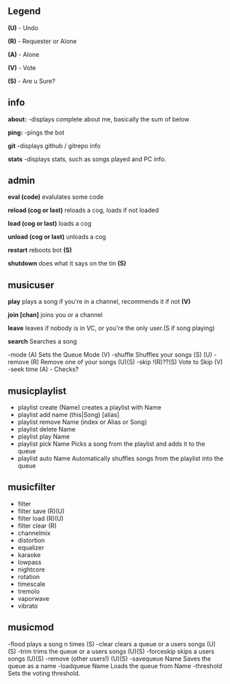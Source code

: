 ## Legend
**(U)** - Undo

**(R)** - Requester or Alone

**(A)** - Alone

**(V)** - Vote

**(S)** - Are u Sure?


## info
**about:**
	-displays complete about me, basically the sum of below
 
**ping:**
	-pings the bot
 
**git**
 -displays github / gitrepo info

**stats**
 -displays stats, such as songs played and PC info.


## admin 
**eval (code)**
	evalulates some code
 
**reload (cog or last)**
	reloads a cog, loads if not loaded

**load (cog or last)**
	loads a cog
 
**unload (cog or last)**
	unloads a cog
 
**restart**
	reboots bot **(S)**
 
**shutdown**
	does what it says on the tin **(S)**

 ## musicuser 
**play**
	plays a song if you're in a channel, recommends it if not **(V)**
 
**join [chan]**
	joins you or a channel
 
**leave**
	leaves if nobody is in VC, or you're the only user.(S if song playing)
 
**search**
	Searches a song
 
-mode
	(A) Sets the Queue Mode (V)
-shuffle
	Shuffles your songs (S) (U)
-remove 
	(R) Remove one of your songs (U)(S)
-skip 
	!(R)??(S) Vote to Skip (V)
-seek time
	(A) - Checks?
 
## musicplaylist
- playlist create (Name)
	creates a playlist with Name
- playlist add name (this|Song) [alias]
- playlist remove Name (index or Alias or Song)
- playlist delete Name
- playlist play Name
- playlist pick Name
	Picks a song from the playlist and adds it to the queue
- playlist auto Name
	Automatically shuffles songs from the playlist into the queue

## musicfilter
- filter
- filter save (R)(U)
- filter load (R)(U)
- filter clear (R)
- channelmix 
- distortion
- equalizer 
- karaoke
- lowpass
- nightcore
- rotation
- timescale
- tremolo 
- vaporwave
- vibrato

## musicmod

-flood
	plays a song n times (S)
-clear
	clears a queue or a users songs (U)(S)
-trim
	trims the queue or a users songs (U)(S)
-forceskip
	skips a users songs (U)(S)
-remove (other users!)
	(U)(S)
-savequeue Name
	Saves the queue as a name
-loadqueue Name
	Loads the queue from Name
-threshold
	Sets the voting threshold. 
